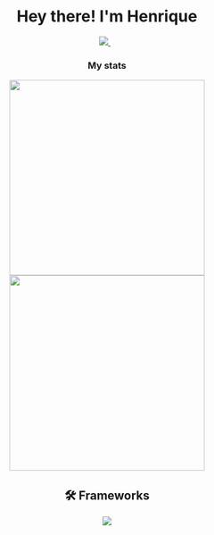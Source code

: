 <h1 align='center'>Hey there! I'm Henrique</h1>

<p align='center'>
  <a href="https://www.linkedin.com/in/henriquefa/">
    <img src="https://img.shields.io/badge/linkedin-%230077B5.svg?&style=for-the-badge&logo=linkedin&logoColor=white" />
  </a>&nbsp;&nbsp; 
</p>

<h3 align='center'>My stats</h3>
<p align='center'>
  <a href="#"><img src="https://github-readme-stats.vercel.app/api?username=casuffitsharp&show_icons=true&count_private=true&theme=tokyonight&hide=contribs,prs,issues" width="350"></a>
  <br>
  <a href="#"><img src="https://github-readme-stats.vercel.app/api/top-langs/?username=casuffitsharp&layout=compact&theme=tokyonight" width="350"></a>
</p>

<h2 align='center'>🛠 Frameworks</h2>
<p align='center'>
  <a href="#"><img src="https://img.shields.io/badge/.NET-512BD4?style=for-the-badge&logo=dotnet&logoColor=white" heigth="20" align='center'></a>
</p>

